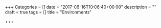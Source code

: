 +++
Categories = []
date = "2017-06-16T10:06:40+00:00"
description = ""
draft = true
tags = []
title = "Environments"

+++
